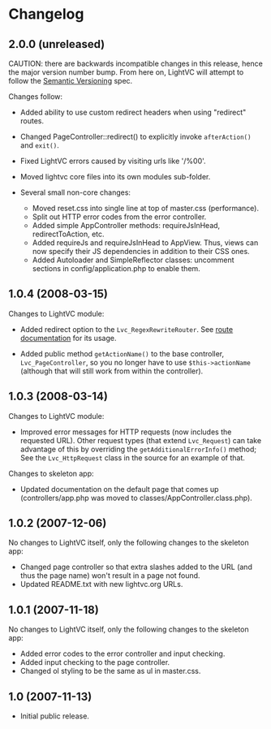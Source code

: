 Changelog
=========

2.0.0 (unreleased)
------------------

CAUTION: there are backwards incompatible changes in this release, hence the major version number bump.  From here on, LightVC will attempt to follow the [Semantic Versioning](http://semver.org/) spec.

Changes follow:

* Added ability to use custom redirect headers when using "redirect" routes.

* Changed PageController::redirect() to explicitly invoke `afterAction()` and `exit()`.

* Fixed LightVC errors caused by visiting urls like '/%00'.

* Moved lightvc core files into its own modules sub-folder.

* Several small non-core changes:
	* Moved reset.css into single line at top of master.css (performance).
	* Split out HTTP error codes from the error controller.
	* Added simple AppController methods: requireJsInHead, redirectToAction, etc.
	* Added requireJs and requireJsInHead to AppView.  Thus, views can now specify their JS dependencies in addition to their CSS ones.
	* Added Autoloader and SimpleReflector classes: uncomment sections in config/application.php to enable them.


1.0.4 (2008-03-15)
------------------

Changes to LightVC module:

* Added redirect option to the `Lvc_RegexRewriteRouter`.  See [route documentation](docs/user_guide/configuration/routes.md) for its usage.

* Added public method `getActionName()` to the base controller, `Lvc_PageController`, so you no longer have to use `$this->actionName` (although that will still work from within the controller).


1.0.3 (2008-03-14)
------------------

Changes to LightVC module:

* Improved error messages for HTTP requests (now includes the requested URL).  Other request types (that extend `Lvc_Request`) can take advantage of this by overriding the `getAdditionalErrorInfo()` method; See the `Lvc_HttpRequest` class in the source for an example of that.

Changes to skeleton app:

* Updated documentation on the default page that comes up (controllers/app.php was moved to classes/AppController.class.php).


1.0.2 (2007-12-06)
------------------

No changes to LightVC itself, only the following changes to the skeleton app:

* Changed page controller so that extra slashes added to the URL (and thus the page name) won't result in a page not found.
* Updated README.txt with new lightvc.org URLs.


1.0.1 (2007-11-18)
------------------

No changes to LightVC itself, only the following changes to the skeleton app:

* Added error codes to the error controller and input checking.
* Added input checking to the page controller.
* Changed ol styling to be the same as ul in master.css.


1.0 (2007-11-13)
----------------

* Initial public release.

